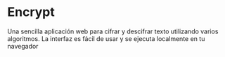 # Encrypt
Una sencilla aplicación web para cifrar y descifrar texto utilizando varios algoritmos. La interfaz es fácil de usar y se ejecuta localmente en tu navegador
